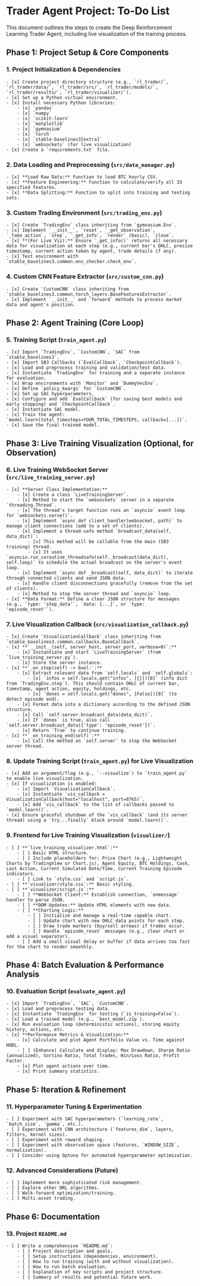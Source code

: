 # Trader Agent Project: To-Do List

This document outlines the steps to create the Deep Reinforcement Learning Trader Agent,
including live visualization of the training process.

## Phase 1: Project Setup & Core Components

### 1. Project Initialization & Dependencies
    - [x] Create project directory structure (e.g., `rl_trader/`, `rl_trader/data/`, `rl_trader/src/`, `rl_trader/models/`, `rl_trader/results/`, `rl_trader/visualizer/`).
    - [x] Set up a Python virtual environment.
    - [x] Install necessary Python libraries:
        - [x] `pandas`
        - [x] `numpy`
        - [x] `scikit-learn`
        - [x] `matplotlib`
        - [x] `gymnasium`
        - [x] `torch`
        - [x] `stable-baselines3[extra]`
        - [x] `websockets` (for live visualization)
    - [x] Create a `requirements.txt` file.

### 2. Data Loading and Preprocessing (`src/data_manager.py`)
    - [x] **Load Raw Data:** Function to load BTC hourly CSV.
    - [x] **Feature Engineering:** Function to calculate/verify all 33 specified features.
    - [x] **Data Splitting:** Function to split into training and testing sets.

### 3. Custom Trading Environment (`src/trading_env.py`)
    - [x] Create `TradingEnv` class inheriting from `gymnasium.Env`.
    - [x] Implement `__init__`, `reset`, `_get_observation`, `_take_action`, `step`, `_get_info`, `render` (basic), `close`.
    - [x] **(For Live Viz):** Ensure `_get_info()` returns all necessary data for visualization at each step (e.g., current bar's OHLC, precise timestamp, current action taken by agent, trade details if any).
    - [x] Test environment with `stable_baselines3.common.env_checker.check_env`.

### 4. Custom CNN Feature Extractor (`src/custom_cnn.py`)
    - [x] Create `CustomCNN` class inheriting from `stable_baselines3.common.torch_layers.BaseFeaturesExtractor`.
    - [x] Implement `__init__` and `forward` methods to process market data and agent's position.

## Phase 2: Agent Training (Core Loop)

### 5. Training Script (`train_agent.py`)
    - [x] Import `TradingEnv`, `CustomCNN`, `SAC` from `stable_baselines3`.
    - [x] Import SB3 Callbacks (`EvalCallback`, `CheckpointCallback`).
    - [x] Load and preprocess training and validation/test data.
    - [x] Instantiate `TradingEnv` for training and a separate instance for evaluation.
    - [x] Wrap environments with `Monitor` and `DummyVecEnv`.
    - [x] Define `policy_kwargs` for `CustomCNN`.
    - [x] Set up SAC hyperparameters.
    - [x] Configure and add `EvalCallback` (for saving best models and early stopping) and `CheckpointCallback`.
    - [x] Instantiate SAC model.
    - [x] Train the agent: `model.learn(total_timesteps=YOUR_TOTAL_TIMESTEPS, callback=[...])`.
    - [x] Save the final trained model.

## Phase 3: Live Training Visualization (Optional, for Observation)

### 6. Live Training WebSocket Server (`src/live_training_server.py`)
    - [x] **Server Class Implementation:**
        - [x] Create a class `LiveTrainingServer`.
        - [x] Method to start the `websockets` server in a separate `threading.Thread`.
        - [x] The thread's target function runs an `asyncio` event loop for `websockets.serve()`.
        - [x] Implement `async def client_handler(websocket, path)` to manage client connections (add to a set of clients).
        - [x] Implement a thread-safe method `broadcast_data(self, data_dict)`:
            - [x] This method will be callable from the main (SB3 training) thread.
            - [x] It uses `asyncio.run_coroutine_threadsafe(self._broadcast(data_dict), self.loop)` to schedule the actual broadcast on the server's event loop.
        - [x] Implement `async def _broadcast(self, data_dict)` to iterate through connected clients and send JSON data.
        - [x] Handle client disconnections gracefully (remove from the set of clients).
        - [x] Method to stop the server thread and `asyncio` loop.
    - [x] **Data Format:** Define a clear JSON structure for messages (e.g., `type: 'step_data'`, `data: {...}`, or `type: 'episode_reset'`).

### 7. Live Visualization Callback (`src/visualization_callback.py`)
    - [x] Create `VisualizationCallback` class inheriting from `stable_baselines3.common.callbacks.BaseCallback`.
    - [x] **`__init__(self, server_host, server_port, verbose=0)`:**
        - [x] Instantiate and start `LiveTrainingServer` (from `live_training_server.py`).
        - [x] Store the server instance.
    - [x] **`_on_step(self) -> bool:`:**
        - [x] Extract relevant data from `self.locals` and `self.globals`:
            - [x] `infos = self.locals.get("infos", [{}])[0]` (info dict from `TradingEnv.step`). This should contain OHLC of current bar, timestamp, agent action, equity, holdings, etc.
            - [x] `dones = self.locals.get("dones", [False])[0]` (to detect episode end).
        - [x] Format data into a dictionary according to the defined JSON structure.
        - [x] Call `self.server.broadcast_data(data_dict)`.
        - [x] If `dones` is true, also call `self.server.broadcast_data({'type': 'episode_reset'})`.
        - [x] Return `True` to continue training.
    - [x] **`_on_training_end(self)`:**
        - [x] Call the method on `self.server` to stop the WebSocket server thread.

### 8. Update Training Script (`train_agent.py`) for Live Visualization
    - [x] Add an argument/flag (e.g., `--visualize`) to `train_agent.py` to enable live visualization.
    - [x] If visualization is enabled:
        - [x] Import `VisualizationCallback`.
        - [x] Instantiate `vis_callback = VisualizationCallback(host="localhost", port=8765)`.
        - [x] Add `vis_callback` to the list of callbacks passed to `model.learn()`.
    - [x] Ensure graceful shutdown of the `vis_callback` (and its server thread) using a `try...finally` block around `model.learn()`.

### 9. Frontend for Live Training Visualization (`visualizer/`)
    - [ ] **`live_training_visualizer.html`:**
        - [ ] Basic HTML structure.
        - [ ] Include placeholders for: Price Chart (e.g., Lightweight Charts by TradingView or Chart.js), Agent Equity, BTC Holdings, Cash, Last Action, Current Simulated Date/Time, Current Training Episode indicators.
        - [ ] Link to `style.css` and `script.js`.
    - [ ] **`visualizer/style.css`:** Basic styling.
    - [ ] **`visualizer/script.js`:**
        - [ ] **WebSocket Client:** Establish connection, `onmessage` handler to parse JSON.
        - [ ] **DOM Updates:** Update HTML elements with new data.
        - [ ] **Charting Logic:**
            - [ ] Initialize and manage a real-time capable chart.
            - [ ] Update chart with new OHLC data points for each step.
            - [ ] Draw trade markers (buy/sell arrows) if trades occur.
            - [ ] Handle `episode_reset` messages (e.g., clear chart or add a visual separator).
        - [ ] Add a small visual delay or buffer if data arrives too fast for the chart to render smoothly.

## Phase 4: Batch Evaluation & Performance Analysis

### 10. Evaluation Script (`evaluate_agent.py`)
    - [x] Import `TradingEnv`, `SAC`, `CustomCNN`.
    - [x] Load and preprocess testing data.
    - [x] Instantiate `TradingEnv` for testing (`is_training=False`).
    - [x] Load a trained model (e.g., `best_model.zip`).
    - [x] Run evaluation loop (deterministic actions), storing equity history, actions, etc.
    - [x] **Performance Metrics & Visualization:**
        - [x] Calculate and plot Agent Portfolio Value vs. Time against HODL.
        - [ ] (Enhance) Calculate and display: Max Drawdown, Sharpe Ratio (annualized), Sortino Ratio, Total Trades, Win/Loss Ratio, Profit Factor.
        - [x] Plot agent actions over time.
        - [x] Print summary statistics.

## Phase 5: Iteration & Refinement

### 11. Hyperparameter Tuning & Experimentation
    - [ ] Experiment with SAC hyperparameters (`learning_rate`, `batch_size`, `gamma`, etc.).
    - [ ] Experiment with CNN architecture (`features_dim`, layers, filters, kernel sizes).
    - [ ] Experiment with reward shaping.
    - [ ] Experiment with observation space (features, `WINDOW_SIZE`, normalization).
    - [ ] Consider using Optuna for automated hyperparameter optimization.

### 12. Advanced Considerations (Future)
    - [ ] Implement more sophisticated risk management.
    - [ ] Explore other DRL algorithms.
    - [ ] Walk-forward optimization/training.
    - [ ] Multi-asset trading.

## Phase 6: Documentation

### 13. Project `README.md`
    - [ ] Write a comprehensive `README.md`:
        - [ ] Project description and goals.
        - [ ] Setup instructions (dependencies, environment).
        - [ ] How to run training (with and without visualization).
        - [ ] How to run batch evaluation.
        - [ ] Explanation of key scripts and project structure.
        - [ ] Summary of results and potential future work.